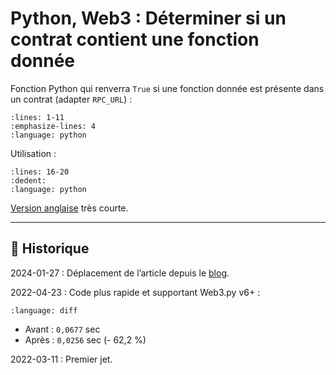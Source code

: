 # Python, Web3 : Déterminer si un contrat contient une fonction donnée

Fonction Python qui renverra `True` si une fonction donnée est présente dans un contrat (adapter `RPC_URL`) :

```{literalinclude} snippets/web3py-verifier-fonction-contrat-existence.py
:lines: 1-11
:emphasize-lines: 4
:language: python
```

Utilisation :

```{literalinclude} snippets/web3py-verifier-fonction-contrat-existence.py
:lines: 16-20
:dedent:
:language: python
```

[Version anglaise](https://ethereum.stackexchange.com/a/123607/95322) très courte.

---

## 📜 Historique

2024-01-27
: Déplacement de l’article depuis le [blog](https://www.tiger-222.fr/?d=2022/03/11/17/29/46-python-web3-determiner-si-un-contrat-contient-une-fonction-donnee).

2022-04-23
: Code plus rapide et supportant Web3.py v6+ :

  ```{literalinclude} snippets/web3py-verifier-fonction-contrat-existence.diff
  :language: diff
  ```

- Avant : `0,0677` sec
- Après : `0,0256` sec (- 62,2 %)

2022-03-11
: Premier jet.
